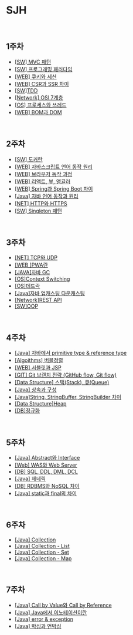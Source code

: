 # SJH

<br/>

## 1주차

- [[SW] MVC 패턴](https://github.com/fake-developers/1st/blob/main/SJH/MVC%20Pattern.md)
- [[SW] 프로그래밍 패러다임](https://github.com/fake-developers/1st/blob/main/SJH/Programming%20Paradigm.md)
- [[WEB] 쿠키와 세션](https://github.com/fake-developers/1st/blob/main/SJH/Cookie%26Session.md)
- [[WEB] CSR과 SSR 차이](https://github.com/fake-developers/1st/blob/main/SJH/CSR%26SSR%20Difference.md)
- [[SW]TDD](https://github.com/fake-developers/1st/blob/main/SJH/TDD.md)
- [[Network] OSI 7계층](https://github.com/fake-developers/1st/blob/main/SJH/OSI%207layer.md)
- [[OS] 프로세스와 쓰레드](https://github.com/fake-developers/1st/blob/main/SJH/Process%26Thread.md)
- [[WEB] BOM과 DOM](https://github.com/fake-developers/1st/blob/main/SJH/BOM%26DOM.md)

<br/>

## 2주차

- [[SW] 도커란](./Doker.md)
- [[WEB] 자바스크립트 언어 동작 원리](./How%20JavaScript%20works.md)
- [[WEB] 브라우저 동작 과정](./How%20browser%20rendering%20works.md)
- [[WEB] 리액트, 뷰, 앵귤러](./React&Vue&Angular.md)
- [[WEB] Spring과 Spring Boot 차이](./Spring&Spring%20Boot%20Difference.md)
- [[Java] 자바 언어 동작과 원리](./Java%20Logic.md)
- [[NET] HTTP와 HTTPS](./HTTP&HTTPS.md)
- [[SW] Singleton 패턴](./Singleton%20Pattern.md)
<br/>

## 3주차

- [[NET] TCP와 UDP](./TCP&UDP.md)
- [[WEB ]PWA란](./PWA.md)
- [[JAVA]자바 GC](./Java%20GC.md)
- [[OS]Context Switching](./Context%20Switching.md)
- [[OS]데드락](./Dead%20lock.md)
- [[Java]자바 업캐스팅 다운캐스팅](./Upcasting&Downcasting.md)
- [[Network]REST API](./REST%20API.md)
- [[SW]OOP](./OOP(Object%20Oriented%20Programming).md)

<br/>

## 4주차

- [[Java] 자바에서 primitive type & reference type](./Java%20Primitive%20type%20&%20Reference%20type.md)
- [[Algoithms] 버블정렬](./Bubble%20sort.md)
- [[WEB] 서블릿과 JSP](./Servlet&JSP.md)
-  [[GIT] Git 브랜치 전략 (GitHub flow, Git flow)](./Git%20branch%20strategy(GitHub%20flow,%20Git%20flow).md)
-  [[Data Structure] 스택(Stack), 큐(Queue)](./Stack&Queue.md)
-  [[Java] 상속과 구성](./Inheritance&Composition.md)
-  [[Java]String, StringBuffer, StringBuilder 차이](./String,%20StringBuffer,%20StringBuilder%20Difference.md)
-  [[Data Structure]Heap](./Heap.md)
-  [[DB]정규화](./Normalization.md)



<br/>

## 5주차


- [[Java] Abstract와 Interface](./Abstract&Interface.md)
- [[Web] WAS와 Web Server](./WAS&Web%20Server.md)
- [[DB] SQL, DDL, DML, DCL](./SQL,%20DDL,%20DML,%20,DCL.md)
- [[Java] 제네릭](./Generic.md)
- [[DB] RDBMS와 NoSQL 차이](./RDBMS&NoSQL%20Difference.md)
- [[Java] static과 final의 차이](./Static&Final%20Difference.md)



<br/>

## 6주차


- [[Java] Collection](./Collection.md)
- [[Java] Collection - List](./Collection-List.md)
- [[Java] Collection - Set](./Collection-Set.md)
- [[Java] Collection - Map](./Collection-Map.md)



<br>

## 7주차

- [[Java] Call by Value와 Call by Reference](./Call%20by%20value%20vs%20Call%20by%20reference.md)
- [[Java] Java에서 이노테이션이란]()
- [[Java] error & exception]()
- [[Java] 박싱과 언박싱]()

